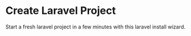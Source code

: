 # Create Laravel Project

Start a fresh laravel project in a few minutes with this laravel install wizard.

